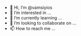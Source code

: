 - 👋 Hi, I’m @vamsiyios
- 👀 I’m interested in ...
- 🌱 I’m currently learning ...
- 💞️ I’m looking to collaborate on ...
- 📫 How to reach me ...

<!---
vamsiyios/vamsiyios is a ✨ special ✨ repository because its `README.md` (this file) appears on your GitHub profile.
You can click the Preview link to take a look at your changes.
--->
